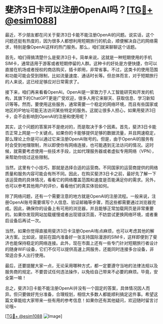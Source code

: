 # 斐济3日卡可以注册OpenAI吗？[[TG💪+ @esim1088](https://t.me/s/esim1088)]

最近，不少朋友都在问关于斐济3日卡能不能注册OpenAI的问题。说实话，这个问题还挺有热度的，因为很多人都想利用短期旅行的机会，顺便解决自己的网络需求，特别是像OpenAI这样的热门服务。那么，咱们就来聊聊这个话题。

首先，咱们得搞清楚什么是斐济3日卡。简单来说，这就是一种短期使用的手机SIM卡，通常适用于游客或者短期停留的人群。这种卡的好处是方便快捷，你可以直接在机场或者授权的商店购买，插卡即用，非常省事。不过，这类卡的使用范围和功能可能会受到限制，比如流量速度、通话时长等。但总体而言，对于短期旅行的人来说，这已经足够应对日常需求了。

接下来，咱们再来看看OpenAI。OpenAI是一家致力于人工智能研究和开发的机构，其旗下的ChatGPT更是广受欢迎，很多人用它来聊天、获取信息、学习新知识等等。然而，要使用这些服务，通常需要一个稳定的网络环境，而且有些国家或地区的IP地址可能无法访问某些特定的服务。这就让很多人担心，如果用斐济3日卡，会不会影响到OpenAI的注册和使用呢？

其实，这个问题的答案并不是绝对的，而是取决于多个因素。首先，斐济3日卡能否正常上网是一个关键点。如果你的卡能够提供足够的数据流量，并且网速稳定，那么理论上你是可以通过它来注册OpenAI账号的。但是，由于OpenAI的服务有时会受到地理限制，所以即使你有网络连接，也可能遇到无法访问的情况。这时候，就需要考虑使用一些技术手段，比如代理服务器或者虚拟专用网络（VPN），来帮助你绕过这些限制。

当然，这里有个小技巧，那就是选择合适的运营商。不同国家的运营商提供的网络质量和服务内容可能会有所不同。因此，在购买斐济3日卡之前，最好先了解一下该运营商的具体情况，看看它的网络覆盖范围和速度是否能满足你的需求。另外，也可以参考其他用户的评价，看看他们的真实体验如何。

除了网络问题，还有一个需要注意的地方就是OpenAI的注册流程。一般来说，注册OpenAI账号需要填写个人信息、验证邮箱等步骤，而这些都需要通过浏览器完成。因此，确保你的设备上有可用的浏览器，并且能够正常加载网页是非常重要的。如果你发现网站加载缓慢或者出现错误页面，不妨尝试更换网络环境，或者重启设备后再试一次。

当然，如果你觉得直接用斐济3日卡注册OpenAI有点麻烦，也可以考虑其他的解决方案。比如说，提前在国内准备好一张支持国际漫游的SIM卡，这样即便到了斐济也能保持稳定的网络连接。此外，现在市面上还有一些专门针对短期旅行者设计的随身WiFi设备，它们不仅可以提供高速上网服务，还能同时连接多台设备，非常适合多人出行使用。

最后，还要提醒大家一点，无论采用哪种方式，都一定要遵守当地的法律法规以及服务商的规定。不要尝试任何违法操作，以免给自己带来不必要的麻烦。毕竟，安全第一嘛！

总之，斐济3日卡能不能注册OpenAI并没有一个固定的答案，具体情况因人而异。但只要做好充分准备，合理规划，相信大多数人都能顺利搞定这件事。希望这篇文章能给大家带来一些有用的参考信息！如果你还有其他疑问，欢迎随时留言讨论哦~

[[TG💪+ @esim1088](https://t.me/s/esim1088) ![Image](https://i.postimg.cc/4NQfJmqS/Snipaste-2025-05-13-00-14-12.png)]
